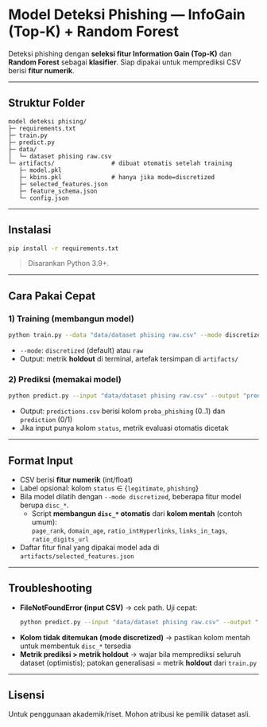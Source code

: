 # Model Deteksi Phishing — InfoGain (Top-K) + Random Forest

Deteksi phishing dengan **seleksi fitur Information Gain (Top-K)** dan **Random Forest** sebagai **klasifier**. Siap dipakai untuk memprediksi CSV berisi **fitur numerik**.

---

## Struktur Folder

```
model deteksi phising/
├─ requirements.txt
├─ train.py
├─ predict.py
├─ data/
│  └─ dataset phising raw.csv
└─ artifacts/                # dibuat otomatis setelah training
   ├─ model.pkl
   ├─ kbins.pkl              # hanya jika mode=discretized
   ├─ selected_features.json
   ├─ feature_schema.json
   └─ config.json
```

---

## Instalasi

```bash
pip install -r requirements.txt
```

> Disarankan Python 3.9+.

---

## Cara Pakai Cepat

### 1) Training (membangun model)
```bash
python train.py --data "data/dataset phising raw.csv" --mode discretized --top_k 10
```
- `--mode`: `discretized` (default) atau `raw`
- Output: metrik **holdout** di terminal, artefak tersimpan di `artifacts/`

### 2) Prediksi (memakai model)
```bash
python predict.py --input "data/dataset phising raw.csv" --output "predictions.csv"
```
- Output: `predictions.csv` berisi kolom `proba_phishing` (0..1) dan `prediction` (0/1)
- Jika input punya kolom `status`, metrik evaluasi otomatis dicetak

---

## Format Input

- CSV berisi **fitur numerik** (int/float)
- Label opsional: kolom `status` ∈ {`legitimate`, `phishing`}
- Bila model dilatih dengan `--mode discretized`, beberapa fitur model berupa `disc_*`.
  - Script **membangun `disc_*` otomatis** dari **kolom mentah** (contoh umum):  
    `page_rank`, `domain_age`, `ratio_intHyperlinks`, `links_in_tags`, `ratio_digits_url`
- Daftar fitur final yang dipakai model ada di `artifacts/selected_features.json`

---

## Troubleshooting

- **FileNotFoundError (input CSV)** → cek path. Uji cepat:
  ```bash
  python predict.py --input "data/dataset phising raw.csv" --output "predictions.csv"
  ```
- **Kolom tidak ditemukan (mode discretized)** → pastikan kolom mentah untuk membentuk `disc_*` tersedia
- **Metrik prediksi > metrik holdout** → wajar bila memprediksi seluruh dataset (optimistis); patokan generalisasi = metrik **holdout** dari `train.py`

---

## Lisensi

Untuk penggunaan akademik/riset. Mohon atribusi ke pemilik dataset asli.
